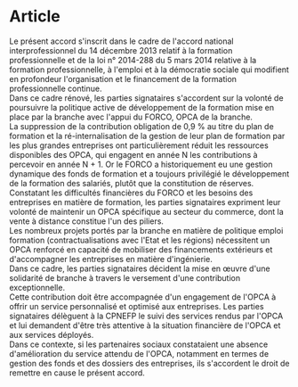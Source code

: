 # Article

  
Le présent accord s'inscrit dans le cadre de l'accord national interprofessionnel du 14 décembre 2013 relatif à la formation professionnelle et de la loi n° 2014-288 du 5 mars 2014 relative à la formation professionnelle, à l'emploi et à la démocratie sociale qui modifient en profondeur l'organisation et le financement de la formation professionnelle continue.   
Dans ce cadre rénové, les parties signataires s'accordent sur la volonté de poursuivre la politique active de développement de la formation mise en place par la branche avec l'appui du FORCO, OPCA de la branche.   
La suppression de la contribution obligation de 0,9 % au titre du plan de formation et la ré-internalisation de la gestion de leur plan de formation par les plus grandes entreprises ont particulièrement réduit les ressources disponibles des OPCA, qui engagent en année N les contributions à percevoir en année N + 1. Or le FORCO a historiquement eu une gestion dynamique des fonds de formation et a toujours privilégié le développement de la formation des salariés, plutôt que la constitution de réserves.   
Constatant les difficultés financières du FORCO et les besoins des entreprises en matière de formation, les parties signataires expriment leur volonté de maintenir un OPCA spécifique au secteur du commerce, dont la vente à distance constitue l'un des piliers.   
Les nombreux projets portés par la branche en matière de politique emploi formation (contractualisations avec l'Etat et les régions) nécessitent un OPCA renforcé en capacité de mobiliser des financements extérieurs et d'accompagner les entreprises en matière d'ingénierie.   
Dans ce cadre, les parties signataires décident la mise en œuvre d'une solidarité de branche à travers le versement d'une contribution exceptionnelle.   
Cette contribution doit être accompagnée d'un engagement de l'OPCA à offrir un service personnalisé et optimisé aux entreprises. Les parties signataires délèguent à la CPNEFP le suivi des services rendus par l'OPCA et lui demandent d'être très attentive à la situation financière de l'OPCA et aux services déployés.   
Dans ce contexte, si les partenaires sociaux constataient une absence d'amélioration du service attendu de l'OPCA, notamment en termes de gestion des fonds et des dossiers des entreprises, ils s'accordent le droit de remettre en cause le présent accord.


